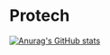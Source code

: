 # Protech

[![Anurag's GitHub stats](https://github-readme-stats.vercel.app/api?username=ProtechOP)](https://github.com/anuraghazra/github-readme-stats)

